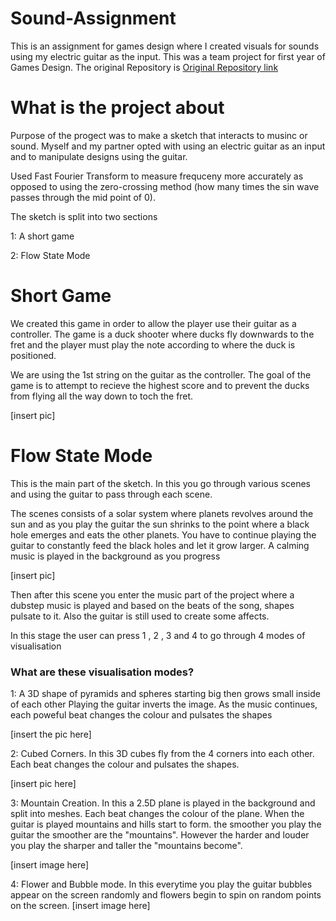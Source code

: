 # Sound-Assignment
This is an assignment for games design where I created visuals for sounds using my electric guitar as the input. This was a team project for first year of Games Design. The original Repository is 
[Original Repository link](https://github.com/Ignisdeus/Sound_Assinement)

# What is the project about
Purpose of the progect was to make a sketch that interacts to musinc or sound.
Myself and my partner opted with using an electric guitar as an input and to manipulate designs using the guitar.

Used Fast Fourier Transform to measure frequceny more accurately as opposed to using the zero-crossing method (how many times the sin wave passes through the mid point of 0).

The sketch is split into two sections

1: A short game

2: Flow State Mode


# Short Game
We created this game in order to allow the player use their guitar as a controller.
The game is a duck shooter where ducks fly downwards to the fret and the player must play the note according to where the duck is positioned.

We are using the 1st string on the guitar as the controller.
The goal of the game is to attempt to recieve the highest score and to prevent the ducks from flying all the way down to toch the fret.

[insert pic]
# Flow State Mode
This is the main part of the sketch.
In this you go through various scenes and using the guitar to pass through each scene.

The scenes consists of a solar system where planets revolves around the sun and as you play the guitar the sun shrinks to the point where a black hole emerges and eats the other planets. You have to continue playing the guitar to constantly feed the black holes and let it grow larger.
A calming music is played in the background as you progress

[insert pic]

Then after this scene you enter the music part of the project where a dubstep music is played and based on the beats of the song, shapes pulsate to it. Also the guitar is still used to create some affects.

In this stage the user can press 1 , 2 , 3 and 4 to go through 4 modes of visualisation


### What are these visualisation modes?
1: A 3D shape of pyramids and spheres starting big then grows small inside of each other
Playing the guitar inverts the image. As the music continues, each poweful beat changes the colour and pulsates the shapes

[insert the pic here]

2: Cubed Corners. In this 3D cubes fly from the 4 corners into each other. Each beat changes the colour and pulsates the shapes.

[insert pic here]

3: Mountain Creation.
In this a 2.5D plane is played in the background and split into meshes. Each beat changes the colour of the plane. When the guitar is played mountains and hills start to form. the smoother you play the guitar the smoother are the "mountains". However the harder and louder you play the sharper and taller the "mountains become".

[insert image here]

4: Flower and Bubble mode.
In this everytime you play the guitar bubbles appear on the screen randomly and flowers begin to spin on random points on the screen.
[insert image here]